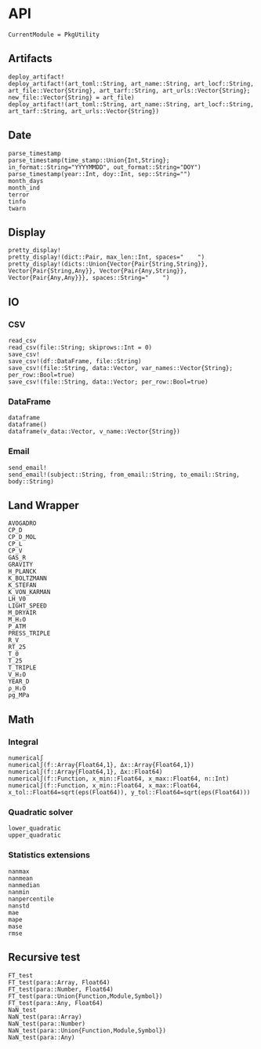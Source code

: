 # API
```@meta
CurrentModule = PkgUtility
```


## Artifacts

```@docs
deploy_artifact!
deploy_artifact!(art_toml::String, art_name::String, art_locf::String, art_file::Vector{String}, art_tarf::String, art_urls::Vector{String}; new_file::Vector{String} = art_file)
deploy_artifact!(art_toml::String, art_name::String, art_locf::String, art_tarf::String, art_urls::Vector{String})
```


## Date
```@docs
parse_timestamp
parse_timestamp(time_stamp::Union{Int,String}; in_format::String="YYYYMMDD", out_format::String="DOY")
parse_timestamp(year::Int, doy::Int, sep::String="")
month_days
month_ind
terror
tinfo
twarn
```


## Display

```@docs
pretty_display!
pretty_display!(dict::Pair, max_len::Int, spaces="    ")
pretty_display!(dicts::Union{Vector{Pair{String,String}}, Vector{Pair{String,Any}}, Vector{Pair{Any,String}}, Vector{Pair{Any,Any}}}, spaces::String="    ")
```


## IO

### CSV

```@docs
read_csv
read_csv(file::String; skiprows::Int = 0)
save_csv!
save_csv!(df::DataFrame, file::String)
save_csv!(file::String, data::Vector, var_names::Vector{String}; per_row::Bool=true)
save_csv!(file::String, data::Vector; per_row::Bool=true)
```

### DataFrame
```@docs
dataframe
dataframe()
dataframe(v_data::Vector, v_name::Vector{String})
```

### Email

```@docs
send_email!
send_email!(subject::String, from_email::String, to_email::String, body::String)
```


## Land Wrapper

```@docs
AVOGADRO
CP_D
CP_D_MOL
CP_L
CP_V
GAS_R
GRAVITY
H_PLANCK
K_BOLTZMANN
K_STEFAN
K_VON_KARMAN
LH_V0
LIGHT_SPEED
M_DRYAIR
M_H₂O
P_ATM
PRESS_TRIPLE
R_V
RT_25
T_0
T_25
T_TRIPLE
V_H₂O
YEAR_D
ρ_H₂O
ρg_MPa
```


## Math

### Integral

```@docs
numerical∫
numerical∫(f::Array{Float64,1}, Δx::Array{Float64,1})
numerical∫(f::Array{Float64,1}, Δx::Float64)
numerical∫(f::Function, x_min::Float64, x_max::Float64, n::Int)
numerical∫(f::Function, x_min::Float64, x_max::Float64, x_tol::Float64=sqrt(eps(Float64)), y_tol::Float64=sqrt(eps(Float64)))
```

### Quadratic solver

```@docs
lower_quadratic
upper_quadratic
```

### Statistics extensions

```@docs
nanmax
nanmean
nanmedian
nanmin
nanpercentile
nanstd
mae
mape
mase
rmse
```


## Recursive test

```@docs
FT_test
FT_test(para::Array, Float64)
FT_test(para::Number, Float64)
FT_test(para::Union{Function,Module,Symbol})
FT_test(para::Any, Float64)
NaN_test
NaN_test(para::Array)
NaN_test(para::Number)
NaN_test(para::Union{Function,Module,Symbol})
NaN_test(para::Any)
```
